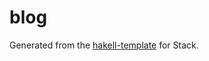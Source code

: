 # blog

Generated from the [hakell-template](https://github.com/commercialhaskell/stack-templates/blob/master/hakyll-template.hsfiles) for Stack.

